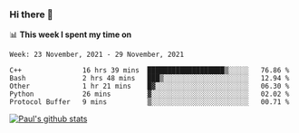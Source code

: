 ### Hi there 👋

📊 **This week I spent my time on**
<!--START_SECTION:waka-->
```text
Week: 23 November, 2021 - 29 November, 2021

C++               16 hrs 39 mins  ███████████████████▒░░░░░   76.86 % 
Bash              2 hrs 48 mins   ███▒░░░░░░░░░░░░░░░░░░░░░   12.94 % 
Other             1 hr 21 mins    █▓░░░░░░░░░░░░░░░░░░░░░░░   06.30 % 
Python            26 mins         ▓░░░░░░░░░░░░░░░░░░░░░░░░   02.02 % 
Protocol Buffer   9 mins          ▒░░░░░░░░░░░░░░░░░░░░░░░░   00.71 % 
```
<!--END_SECTION:waka-->


[![Paul's github stats](https://github-readme-stats.vercel.app/api?username=mickeyouyou&theme=dracula&show_icons=true)](https://github.com/anuraghazra/github-readme-stats)
